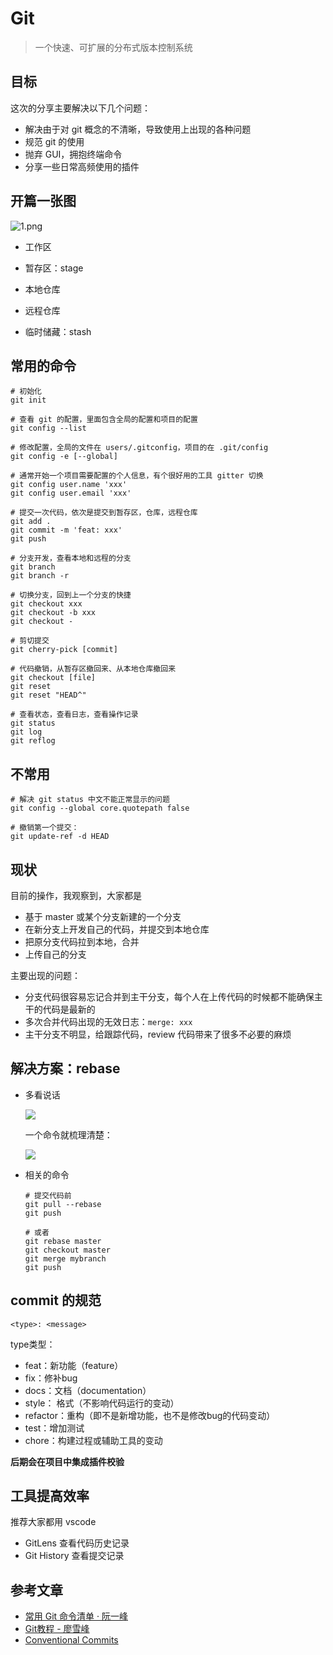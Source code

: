 # Git 

> 一个快速、可扩展的分布式版本控制系统



## 目标

这次的分享主要解决以下几个问题：

- 解决由于对 git 概念的不清晰，导致使用上出现的各种问题
- 规范 git 的使用
- 抛弃 GUI，拥抱终端命令
- 分享一些日常高频使用的插件



## 开篇一张图

![1.png](http://www.ruanyifeng.com/blogimg/asset/2015/bg2015120901.png)

- 工作区

- 暂存区：stage

- 本地仓库

- 远程仓库

- 临时储藏：stash

  

## 常用的命令

```shell
# 初始化
git init

# 查看 git 的配置，里面包含全局的配置和项目的配置
git config --list

# 修改配置，全局的文件在 users/.gitconfig，项目的在 .git/config
git config -e [--global]

# 通常开始一个项目需要配置的个人信息，有个很好用的工具 gitter 切换
git config user.name 'xxx'
git config user.email 'xxx'

# 提交一次代码，依次是提交到暂存区，仓库，远程仓库
git add .
git commit -m 'feat: xxx'
git push

# 分支开发，查看本地和远程的分支
git branch
git branch -r

# 切换分支，回到上一个分支的快捷
git checkout xxx
git checkout -b xxx
git checkout -

# 剪切提交
git cherry-pick [commit]

# 代码撤销，从暂存区撤回来、从本地仓库撤回来
git checkout [file]
git reset
git reset "HEAD^"

# 查看状态，查看日志，查看操作记录
git status
git log
git reflog
```



## 不常用

```shell
# 解决 git status 中文不能正常显示的问题
git config --global core.quotepath false

# 撤销第一个提交：
git update-ref -d HEAD
```



## 现状

目前的操作，我观察到，大家都是

- 基于 master 或某个分支新建的一个分支
- 在新分支上开发自己的代码，并提交到本地仓库
- 把原分支代码拉到本地，合并
- 上传自己的分支



主要出现的问题：

- 分支代码很容易忘记合并到主干分支，每个人在上传代码的时候都不能确保主干的代码是最新的
- 多次合并代码出现的无效日志：```merge: xxx```
- 主干分支不明显，给跟踪代码，review 代码带来了很多不必要的麻烦



## 解决方案：rebase

- 多看说话

  ![](https://backlog.com/git-tutorial/cn/img/post/stepup/capture_stepup2_8_1_1.png)

  

  一个命令就梳理清楚：

  ![](https://backlog.com/git-tutorial/cn/img/post/stepup/capture_stepup2_8_1.png)

  

- 相关的命令

  ```shell
  # 提交代码前
  git pull --rebase
  git push
  
  # 或者
  git rebase master
  git checkout master
  git merge mybranch
  git push
  ```



## commit 的规范

```shell
<type>: <message>
```

type类型：

- feat：新功能（feature）
- fix：修补bug
- docs：文档（documentation）
- style： 格式（不影响代码运行的变动）
- refactor：重构（即不是新增功能，也不是修改bug的代码变动）
- test：增加测试
- chore：构建过程或辅助工具的变动



**后期会在项目中集成插件校验**



## 工具提高效率

推荐大家都用 vscode

- GitLens 查看代码历史记录
- Git History 查看提交记录



## 参考文章

- [常用 Git 命令清单 · 阮一峰]([http://www.ruanyifeng.com/blog/2015/12/git-cheat-sheet.html](http://www.ruanyifeng.com/blog/2015/12/git-cheat-sheet.html))
- [Git教程 - 廖雪峰](https://www.liaoxuefeng.com/wiki/896043488029600)
- [Conventional Commits](https://www.conventionalcommits.org/en/v1.0.0-beta.4/)


